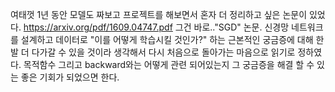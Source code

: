 



여태껏 1년 동안 모델도 짜보고 프로젝트를 해보면서 혼자 더 정리하고 싶은 논문이 있었다.
https://arxiv.org/pdf/1609.04747.pdf 그건 바로.."SGD" 논문.
신경망 네트워크를 설계하고 데이터로 "이를 어떻게 학습시킬 것인가?" 하는 근본적인 궁금증에 대해 한발 더 다가갈 수 있을 것이라 생각해서 다시 처음으로 돌아가는 마음으로 읽기로 정하였다. 목적함수 그리고 backward와는 어떻게 관련 되어있는지 그 궁금증을 해결 할 수 있는 좋은 기회가 되었으면 한다.


